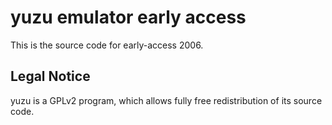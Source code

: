 yuzu emulator early access
=============

This is the source code for early-access 2006.

## Legal Notice

yuzu is a GPLv2 program, which allows fully free redistribution of its source code.